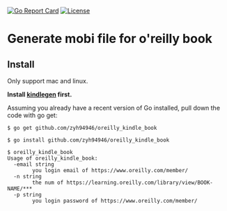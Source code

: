 [![Go Report Card](https://goreportcard.com/badge/github.com/zyh94946/oreilly_kindle_book)](https://goreportcard.com/report/github.com/zyh94946/oreilly_kindle_book) [![License](https://img.shields.io/badge/License-MIT-blue.svg)](https://github.com/zyh94946/oreilly_kindle_book/blob/master/LICENSE)

# Generate mobi file for o'reilly book

## Install
Only support mac and linux.

**Install [kindlegen](https://www.amazon.com/gp/feature.html?ie=UTF8&docId=1000765211.) first.**

Assuming you already have a recent version of Go installed, pull down the code with go get:

```
$ go get github.com/zyh94946/oreilly_kindle_book
```

```
$ go install github.com/zyh94946/oreilly_kindle_book
```

```
$ oreilly_kindle_book
Usage of oreilly_kindle_book:
  -email string
        you login email of https://www.oreilly.com/member/
  -n string
        the num of https://learning.oreilly.com/library/view/BOOK-NAME/***
  -p string
        you login password of https://www.oreilly.com/member/
```

